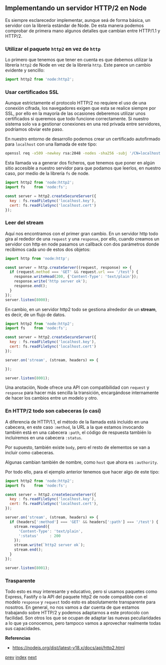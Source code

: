## Implementando un servidor HTTP/2 en Node

Es siempre esclarecedor implementar, aunque seá de forma básica, un servidor con la librería estándar de Node. De esta
manera podemos comprobar de primera mano algunos detalles que cambian entre HTTP/1.1 y HTTP/2.

### Utilizar el paquete `http2` en vez de `http`

Lo primero que tenemos que tener en cuenta es que debemos utilizar la librería `http2` de Node en vez de la librería
`http`. Este parece un cambio evidente y sencillo:

```js
import http2 from 'node:http2';
```

### Usar certificados SSL

Aunque estrictamente el protocolo HTTP/2 no requiere el uso de una conexión cifrada, los navegadores exigen que esta
se realice siempre por SSL, por ello en la mayoría de las ocasiones deberemos utilizar unos certificados si queremos que
todo funcione correctamente. Si nuestro sistema solo va a gestionar conexiones en una red privada entre servidores,
podríamos obviar este paso.

En nuestro entorno de desarrollo podemos crear un certificado autofirmado para `localhost` con una llamada de este tipo:

```bash
openssl req -x509 -newkey rsa:2048 -nodes -sha256 -subj '/CN=localhost' -keyout localhost.key -out localhost.cert
```

Esta llamada va a generar dos ficheros, que tenemos que poner en algún sitio accesible a nuestro servidor para que
podamos que leerlos, en nuestro caso, por medio de la librería `fs` de node.

```js
import http2 from 'node:http2';
import fs    from 'node:fs';

const server = http2.createSecureServer({
  key : fs.readFileSync('localhost.key'),
  cert: fs.readFileSync('localhost.cert')
});
```

### Leer del stream

Aquí nos encontramos con el primer gran cambio. En un servidor http todo gira al rededor de una `request` y una
`response`, por ello, cuando creamos un servidor con http en node pasamos un callback con dos parámetros donde recibimos
cada uno de estos dos objetos:

```js
import http from 'node:http';

const server = http.createServer((request, response) => {
  if (request.method === 'GET' && request.url === '/test') {
    response.writeHead(200, {'Content-Type': 'text/plain'});
    response.write('http server ok');
    response.end();
  }
});
server.listen(8000);
```

En cambio, en un servidor http2 todo se gestiona alrededor de un **stream**, es decir, de un flujo de datos.

```js
import http2 from 'node:http2';
import fs    from 'node:fs';

const server = http2.createSecureServer({
  key : fs.readFileSync('localhost.key'),
  cert: fs.readFileSync('localhost.cert')
});

server.on('stream', (stream, headers) => {

});

server.listen(8001);
```

Una anotación, Node ofrece una API con compatibilidad con `request` y `response` para hacer más sencilla la transición,
encargándose internamente de hacer los cambios entre un modelo y otro.

### En HTTP/2 todo son cabeceras (o casi)

A diferencia de HTTP/1.1, el método de la llamada está incluido en una cabecera, en este caso `:method`, la URL a la
que estamos invocando también está en una cabecera `:path`, el código de respuesta también lo incluiremos en una
cabecera `:status`.

Por supuesto, también existe `body`, pero el resto de elementos se van a incluir como cabeceras.

Algunas cambian también de nombre, como `host` que ahora es `:authority`.

Por todo ello, para el ejemplo anterior tenemos que hacer algo de este tipo:

```js
import http2 from 'node:http2';
import fs    from 'node:fs';

const server = http2.createSecureServer({
  key : fs.readFileSync('localhost.key'),
  cert: fs.readFileSync('localhost.cert'),
});

server.on('stream', (stream, headers) => {
  if (headers[':method'] === 'GET' && headers[':path'] === '/test') {
    stream.respond({
      'Content-Type': 'text/plain',
      ':status'     : 200
    });
    stream.write(`http2 server ok`);
    stream.end();
  }
});

server.listen(8001);
```

### Trasparente

Todo esto es muy interesante y educativo, pero si usamos paquetes como Express, Fastify o la API del paquete http2 de
node compatible con el modelo  `response` y `request` todo esto es absolutamente transparente para nosotros. En general,
no nos vamos a dar cuenta de que estamos trabajando sobre HTTP/2 y podemos adaptarnos a este protocolo con facilidad.
Son otros los que se ocupan de adaptar las nuevas peculiaridades a lo que ya conocemos, pero tampoco vamos a aprovechar
realmente todas sus capacidades.

**Referencias**

- https://nodejs.org/dist/latest-v18.x/docs/api/http2.html

[prev](CH-02.md) [index](README.md) [next](CH-04.md)
